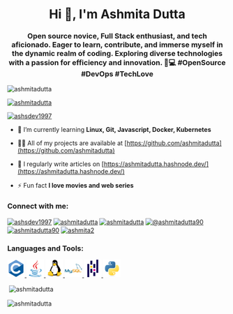 <h1 align="center">Hi 👋, I'm Ashmita Dutta</h1>
<h3 align="center">Open source novice, Full Stack enthusiast, and tech aficionado. Eager to learn, contribute, and immerse myself in the dynamic realm of coding. Exploring diverse technologies with a passion for efficiency and innovation. 🚀💻 #OpenSource #DevOps #TechLove</h3>

<p align="left"> <img src="https://komarev.com/ghpvc/?username=ashmitadutta&label=Profile%20views&color=0e75b6&style=flat" alt="ashmitadutta" /> </p>

<p align="left"> <a href="https://github.com/ryo-ma/github-profile-trophy"><img src="https://github-profile-trophy.vercel.app/?username=ashmitadutta" alt="ashmitadutta" /></a> </p>

<p align="left"> <a href="https://twitter.com/ashsdev1997" target="blank"><img src="https://img.shields.io/twitter/follow/ashsdev1997?logo=twitter&style=for-the-badge" alt="ashsdev1997" /></a> </p>

- 🌱 I’m currently learning **Linux, Git, Javascript, Docker, Kubernetes**

- 👨‍💻 All of my projects are available at [https://github.com/ashmitadutta](https://github.com/ashmitadutta)

- 📝 I regularly write articles on [https://ashmitadutta.hashnode.dev/](https://ashmitadutta.hashnode.dev/)

- ⚡ Fun fact **I love movies and web series**

<h3 align="left">Connect with me:</h3>
<p align="left">
<a href="https://twitter.com/ashsdev1997" target="blank"><img align="center" src="https://raw.githubusercontent.com/rahuldkjain/github-profile-readme-generator/master/src/images/icons/Social/twitter.svg" alt="ashsdev1997" height="30" width="40" /></a>
<a href="https://linkedin.com/in/ashmitadutta" target="blank"><img align="center" src="https://raw.githubusercontent.com/rahuldkjain/github-profile-readme-generator/master/src/images/icons/Social/linked-in-alt.svg" alt="ashmitadutta" height="30" width="40" /></a>
<a href="https://kaggle.com/ashmitadutta" target="blank"><img align="center" src="https://raw.githubusercontent.com/rahuldkjain/github-profile-readme-generator/master/src/images/icons/Social/kaggle.svg" alt="ashmitadutta" height="30" width="40" /></a>
<a href="https://medium.com/@ashmitadutta90" target="blank"><img align="center" src="https://raw.githubusercontent.com/rahuldkjain/github-profile-readme-generator/master/src/images/icons/Social/medium.svg" alt="@ashmitadutta90" height="30" width="40" /></a>
<a href="https://www.hackerrank.com/ashmitadutta90" target="blank"><img align="center" src="https://raw.githubusercontent.com/rahuldkjain/github-profile-readme-generator/master/src/images/icons/Social/hackerrank.svg" alt="ashmitadutta90" height="30" width="40" /></a>
<a href="https://www.leetcode.com/ashmita2" target="blank"><img align="center" src="https://raw.githubusercontent.com/rahuldkjain/github-profile-readme-generator/master/src/images/icons/Social/leet-code.svg" alt="ashmita2" height="30" width="40" /></a>
</p>

<h3 align="left">Languages and Tools:</h3>
<p align="left"> <a href="https://www.cprogramming.com/" target="_blank" rel="noreferrer"> <img src="https://raw.githubusercontent.com/devicons/devicon/master/icons/c/c-original.svg" alt="c" width="40" height="40"/> </a> <a href="https://www.java.com" target="_blank" rel="noreferrer"> <img src="https://raw.githubusercontent.com/devicons/devicon/master/icons/java/java-original.svg" alt="java" width="40" height="40"/> </a> <a href="https://www.linux.org/" target="_blank" rel="noreferrer"> <img src="https://raw.githubusercontent.com/devicons/devicon/master/icons/linux/linux-original.svg" alt="linux" width="40" height="40"/> </a> <a href="https://www.mysql.com/" target="_blank" rel="noreferrer"> <img src="https://raw.githubusercontent.com/devicons/devicon/master/icons/mysql/mysql-original-wordmark.svg" alt="mysql" width="40" height="40"/> </a> <a href="https://pandas.pydata.org/" target="_blank" rel="noreferrer"> <img src="https://raw.githubusercontent.com/devicons/devicon/2ae2a900d2f041da66e950e4d48052658d850630/icons/pandas/pandas-original.svg" alt="pandas" width="40" height="40"/> </a> <a href="https://www.python.org" target="_blank" rel="noreferrer"> <img src="https://raw.githubusercontent.com/devicons/devicon/master/icons/python/python-original.svg" alt="python" width="40" height="40"/> </a> </p>

<p>&nbsp;<img align="center" src="https://github-readme-stats.vercel.app/api?username=ashmitadutta&show_icons=true&locale=en" alt="ashmitadutta" /></p>

<p><img align="center" src="https://github-readme-streak-stats.herokuapp.com/?user=ashmitadutta&" alt="ashmitadutta" /></p>

